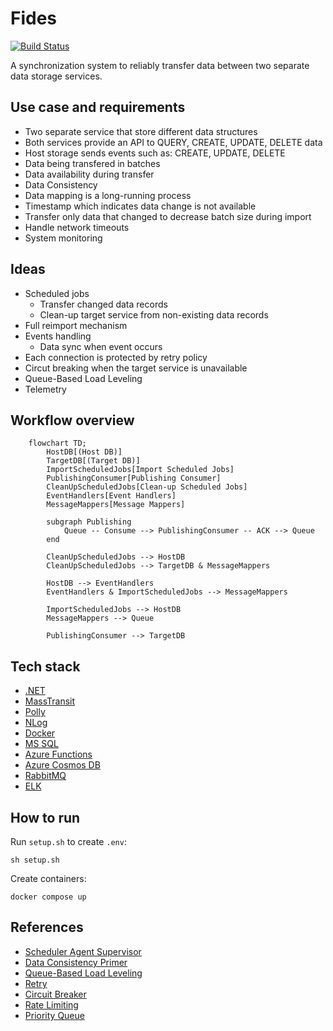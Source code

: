 # Fides

[![Build Status](https://dev.azure.com/djacho11/Fides/_apis/build/status/Build%20and%20Test?branchName=master)](https://dev.azure.com/djacho11/Fides/_build/latest?definitionId=2&branchName=master)

A synchronization system to reliably transfer data between two separate data storage services.

## Use case and requirements
- Two separate service that store different data structures
- Both services provide an API to QUERY, CREATE, UPDATE, DELETE data
- Host storage sends events such as: CREATE, UPDATE, DELETE
- Data being transfered in batches
- Data availability during transfer
- Data Consistency
- Data mapping is a long-running process
- Timestamp which indicates data change is not available
- Transfer only data that changed to decrease batch size during import
- Handle network timeouts
- System monitoring

## Ideas
- Scheduled jobs
    - Transfer changed data records
    - Clean-up target service from non-existing data records
- Full reimport mechanism
- Events handling
    - Data sync when event occurs
- Each connection is protected by retry policy
- Circut breaking when the target service is unavailable
- Queue-Based Load Leveling
- Telemetry

## Workflow overview
```mermaid
    flowchart TD;
        HostDB[(Host DB)]
        TargetDB[(Target DB)]
        ImportScheduledJobs[Import Scheduled Jobs]
        PublishingConsumer[Publishing Consumer]
        CleanUpScheduledJobs[Clean-up Scheduled Jobs]
        EventHandlers[Event Handlers]
        MessageMappers[Message Mappers]

        subgraph Publishing
            Queue -- Consume --> PublishingConsumer -- ACK --> Queue
        end

        CleanUpScheduledJobs --> HostDB
        CleanUpScheduledJobs --> TargetDB & MessageMappers

        HostDB --> EventHandlers
        EventHandlers & ImportScheduledJobs --> MessageMappers

        ImportScheduledJobs --> HostDB
        MessageMappers --> Queue
        
        PublishingConsumer --> TargetDB
```

## Tech stack
- [.NET](https://dotnet.microsoft.com/en-us/download)
- [MassTransit](https://masstransit-project.com)
- [Polly](https://github.com/App-vNext/Polly)
- [NLog](https://nlog-project.org)
- [Docker](https://www.docker.com)
- [MS SQL](https://hub.docker.com/_/microsoft-mssql-server)
- [Azure Functions](https://docs.microsoft.com/en-us/azure/azure-functions/)
- [Azure Cosmos DB](https://docs.microsoft.com/en-us/azure/cosmos-db/)
- [RabbitMQ](https://www.rabbitmq.com)
- [ELK](https://www.elastic.co/what-is/elk-stack)

## How to run
Run `setup.sh` to create `.env`:
```
sh setup.sh
```

Create containers:
```
docker compose up
```

## References
- [Scheduler Agent Supervisor](https://docs.microsoft.com/en-us/azure/architecture/patterns/scheduler-agent-supervisor)
- [Data Consistency Primer](https://docs.microsoft.com/en-us/previous-versions/msp-n-p/dn589800(v=pandp.10))
- [Queue-Based Load Leveling](https://docs.microsoft.com/en-us/azure/architecture/patterns/queue-based-load-leveling)
- [Retry](https://docs.microsoft.com/en-us/azure/architecture/patterns/retry)
- [Circuit Breaker](https://docs.microsoft.com/en-us/azure/architecture/patterns/circuit-breaker)
- [Rate Limiting](https://docs.microsoft.com/en-us/azure/architecture/patterns/rate-limiting-pattern)
- [Priority Queue](https://docs.microsoft.com/en-us/azure/architecture/patterns/priority-queue)
